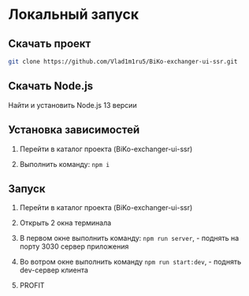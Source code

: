 # Локальный запуск

## Скачать проект

```sh
git clone https://github.com/Vlad1m1ru5/BiKo-exchanger-ui-ssr.git
```

## Скачать Node.js

Найти и установить Node.js 13 версии

## Установка зависимостей

1. Перейти в каталог проекта (BiKo-exchanger-ui-ssr)

2. Выполнить команду: ```npm i```

## Запуск

1. Перейти в каталог проекта (BiKo-exchanger-ui-ssr)

2. Открыть 2 окна терминала

3. В первом окне выполнить команду: ```npm run server```, - поднять на порту 3030 сервер приложения

4. Во вотром окне выполнить команду  ```npm run start:dev```, - поднять dev-сервер клиента

5. PROFIT
